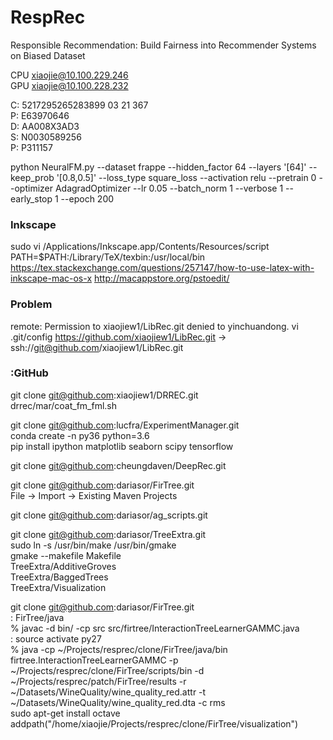 # RespRec
Responsible Recommendation: Build Fairness into Recommender Systems on Biased Dataset  

CPU xiaojie@10.100.229.246  
GPU xiaojie@10.100.228.232  

C: 5217295265283899 03 21 367  
P: E63970646  
D: AA008X3AD3  
S: N0030589256  
P: P311157  

python NeuralFM.py --dataset frappe --hidden_factor 64 --layers '[64]' --keep_prob '[0.8,0.5]' --loss_type square_loss --activation relu --pretrain 0 --optimizer AdagradOptimizer --lr 0.05 --batch_norm 1 --verbose 1 --early_stop 1 --epoch 200

### Inkscape
sudo vi /Applications/Inkscape.app/Contents/Resources/script
PATH=$PATH:/Library/TeX/texbin:/usr/local/bin
https://tex.stackexchange.com/questions/257147/how-to-use-latex-with-inkscape-mac-os-x
http://macappstore.org/pstoedit/

### Problem

remote: Permission to xiaojiew1/LibRec.git denied to yinchuandong.
vi .git/config
  https://github.com/xiaojiew1/LibRec.git
  ->
  ssh://git@github.com/xiaojiew1/LibRec.git

### :GitHub
git clone git@github.com:xiaojiew1/DRREC.git  
drrec/mar/coat_fm_fml.sh  

git clone git@github.com:lucfra/ExperimentManager.git  
conda create -n py36 python=3.6  
pip install ipython matplotlib seaborn scipy tensorflow  

git clone git@github.com:cheungdaven/DeepRec.git  

git clone git@github.com:dariasor/FirTree.git  
  File -> Import -> Existing Maven Projects  

git clone git@github.com:dariasor/ag_scripts.git  

git clone git@github.com:dariasor/TreeExtra.git  
sudo ln -s /usr/bin/make /usr/bin/gmake  
gmake --makefile Makefile  
  TreeExtra/AdditiveGroves  
  TreeExtra/BaggedTrees  
  TreeExtra/Visualization  

git clone git@github.com:dariasor/FirTree.git  
: FirTree/java  
% javac -d bin/ -cp src src/firtree/InteractionTreeLearnerGAMMC.java  
: source activate py27  
% java -cp ~/Projects/resprec/clone/FirTree/java/bin firtree.InteractionTreeLearnerGAMMC -p ~/Projects/resprec/clone/FirTree/scripts/bin -d ~/Projects/resprec/patch/FirTree/results -r ~/Datasets/WineQuality/wine_quality_red.attr -t ~/Datasets/WineQuality/wine_quality_red.dta -c rms  
sudo apt-get install octave  
addpath("/home/xiaojie/Projects/resprec/clone/FirTree/visualization")  
